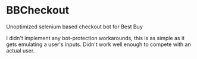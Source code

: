 # BBCheckout
Unoptimized selenium based checkout bot for Best Buy

I didn't implement any bot-protection workarounds, this is as simple as it gets emulating a user's inputs. Didn't work well enough to compete with an actual user.
